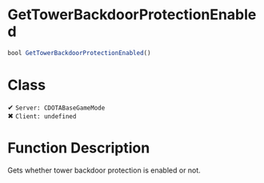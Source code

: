 # GetTowerBackdoorProtectionEnabled
```js
bool GetTowerBackdoorProtectionEnabled()
```
# Class
✔ `Server: CDOTABaseGameMode`  
✖ `Client: undefined`  

# Function Description
Gets whether tower backdoor protection is enabled or not.
